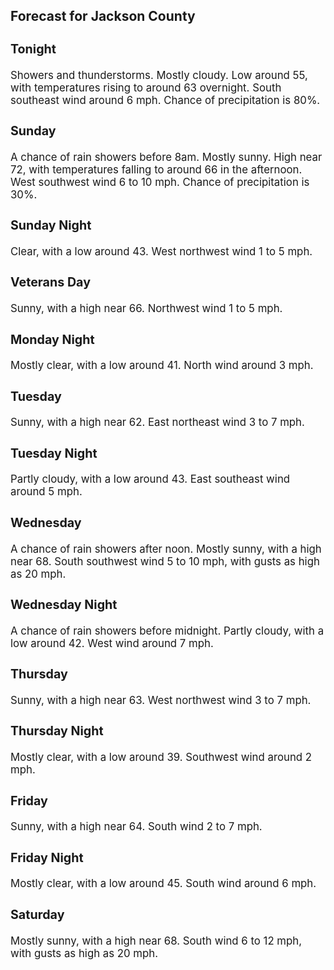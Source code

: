 <div>
   <h2>Forecast for Jackson County</h2>
   <p>
      <div style="font-size:120%">
         <h3>Tonight</h3>Showers and thunderstorms. Mostly cloudy. Low around 55, with temperatures rising to around 63 overnight. South southeast
         wind around 6 mph. Chance of precipitation is 80%.<br></div>
   </p>
   <p>
      <div style="font-size:120%">
         <h3>Sunday</h3>A chance of rain showers before 8am. Mostly sunny. High near 72, with temperatures falling to around 66 in the afternoon.
         West southwest wind 6 to 10 mph. Chance of precipitation is 30%.<br></div>
   </p>
   <p>
      <div style="font-size:120%">
         <h3>Sunday Night</h3>Clear, with a low around 43. West northwest wind 1 to 5 mph.<br></div>
   </p>
   <p>
      <div style="font-size:120%">
         <h3>Veterans Day</h3>Sunny, with a high near 66. Northwest wind 1 to 5 mph.<br></div>
   </p>
   <p>
      <div style="font-size:120%">
         <h3>Monday Night</h3>Mostly clear, with a low around 41. North wind around 3 mph.<br></div>
   </p>
   <p>
      <div style="font-size:120%">
         <h3>Tuesday</h3>Sunny, with a high near 62. East northeast wind 3 to 7 mph.<br></div>
   </p>
   <p>
      <div style="font-size:120%">
         <h3>Tuesday Night</h3>Partly cloudy, with a low around 43. East southeast wind around 5 mph.<br></div>
   </p>
   <p>
      <div style="font-size:120%">
         <h3>Wednesday</h3>A chance of rain showers after noon. Mostly sunny, with a high near 68. South southwest wind 5 to 10 mph, with gusts as high
         as 20 mph.<br></div>
   </p>
   <p>
      <div style="font-size:120%">
         <h3>Wednesday Night</h3>A chance of rain showers before midnight. Partly cloudy, with a low around 42. West wind around 7 mph.<br></div>
   </p>
   <p>
      <div style="font-size:120%">
         <h3>Thursday</h3>Sunny, with a high near 63. West northwest wind 3 to 7 mph.<br></div>
   </p>
   <p>
      <div style="font-size:120%">
         <h3>Thursday Night</h3>Mostly clear, with a low around 39. Southwest wind around 2 mph.<br></div>
   </p>
   <p>
      <div style="font-size:120%">
         <h3>Friday</h3>Sunny, with a high near 64. South wind 2 to 7 mph.<br></div>
   </p>
   <p>
      <div style="font-size:120%">
         <h3>Friday Night</h3>Mostly clear, with a low around 45. South wind around 6 mph.<br></div>
   </p>
   <p>
      <div style="font-size:120%">
         <h3>Saturday</h3>Mostly sunny, with a high near 68. South wind 6 to 12 mph, with gusts as high as 20 mph.<br></div>
   </p>
</div>